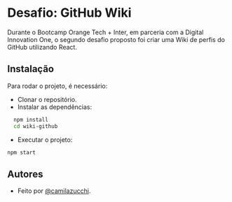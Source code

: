 
# Desafio: GitHub Wiki

Durante o Bootcamp Orange Tech + Inter, em parceria com a Digital Innovation One, o segundo desafio proposto foi criar uma Wiki de perfis do GitHub utilizando React.


## Instalação

Para rodar o projeto, é necessário:

- Clonar o repositório.
- Instalar as dependências:

```bash
  npm install
  cd wiki-github
```
- Executar o projeto:
```bash
npm start
```

## Autores

- Feito por [@camilazucchi](https://www.github.com/camilazucchi).

